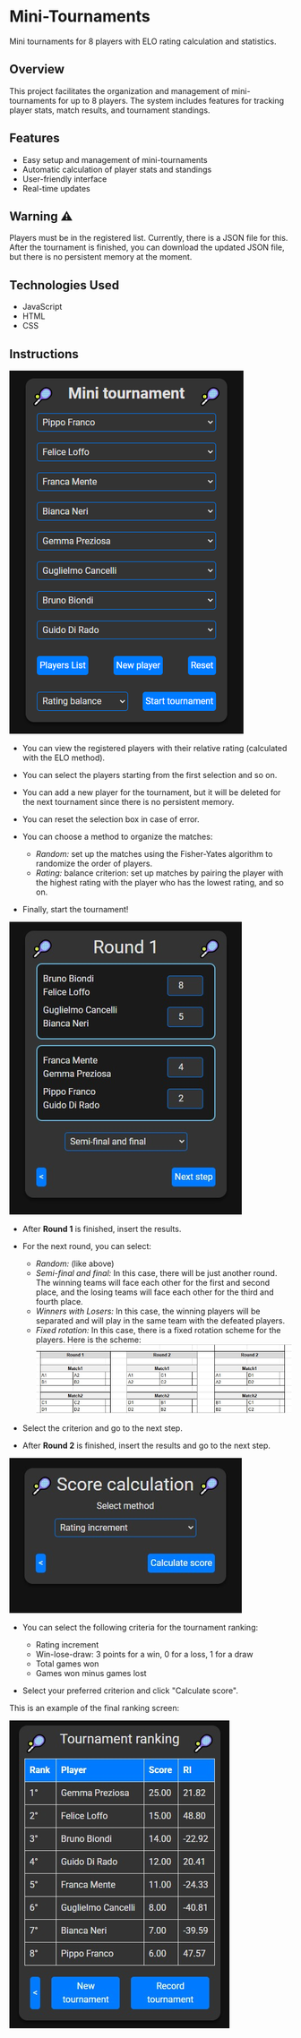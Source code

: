 # Mini-Tournaments

Mini tournaments for 8 players with ELO rating calculation and statistics.

## Overview

This project facilitates the organization and management of mini-tournaments for up to 8 players. The system includes features for tracking player stats, match results, and tournament standings.

## Features

- Easy setup and management of mini-tournaments
- Automatic calculation of player stats and standings
- User-friendly interface
- Real-time updates

## Warning :warning:

Players must be in the registered list. Currently, there is a JSON file for this. After the tournament is finished, you can download the updated JSON file, but there is no persistent memory at the moment.

## Technologies Used

- JavaScript
- HTML
- CSS

## Instructions

![Home screen](/assets/screenshots/home-screen.png)

- You can view the registered players with their relative rating (calculated with the ELO method).
- You can select the players starting from the first selection and so on.
- You can add a new player for the tournament, but it will be deleted for the next tournament since there is no persistent memory.
- You can reset the selection box in case of error.
- You can choose a method to organize the matches:
  - _Random:_ set up the matches using the Fisher-Yates algorithm to randomize the order of players.
  - _Rating:_ balance criterion: set up matches by pairing the player with the highest rating with the player who has the lowest rating, and so on.

- Finally, start the tournament!

![Round 1](/assets/screenshots/Round1.jpg)

- After **Round 1** is finished, insert the results.
- For the next round, you can select:
  - _Random:_ (like above)
  - _Semi-final and final:_ In this case, there will be just another round. The winning teams will face each other for the first and second place, and the losing teams will face each other for the third and fourth place.
  - _Winners with Losers:_ In this case, the winning players will be separated and will play in the same team with the defeated players.
  - _Fixed rotation:_ In this case, there is a fixed rotation scheme for the players. Here is the scheme:
    ![Fixed Rotation](/assets/screenshots/FixedRotation.jpg)

- Select the criterion and go to the next step.

- After **Round 2** is finished, insert the results and go to the next step.

![Score Calculation](/assets/screenshots/ScoreCalculation.jpg)

- You can select the following criteria for the tournament ranking:
  - Rating increment
  - Win-lose-draw: 3 points for a win, 0 for a loss, 1 for a draw
  - Total games won
  - Games won minus games lost

- Select your preferred criterion and click "Calculate score".

This is an example of the final ranking screen:

![Final Ranking](/assets/screenshots/Final_rankig.jpg)
